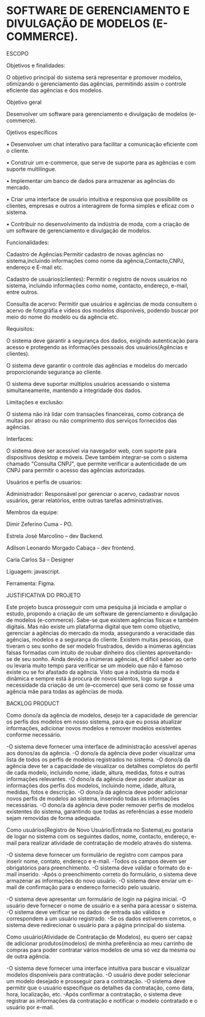 #  SOFTWARE DE GERENCIAMENTO E DIVULGAÇÃO DE MODELOS (E-COMMERCE).

ESCOPO

Objetivos e finalidades: 


O objetivo principal do sistema será representar e promover modelos, otimizando o gerenciamento das agências, permitindo assim o controle eficiente das agências e dos modelos.


Objetivo geral

Desenvolver um software para gerenciamento e divulgação de modelos (e-commerce).


Ojetivos específicos
           
•	Desenvolver um chat interativo para facilitar a comunicação eficiente com o cliente.

•	Construir um e-commerce, que serve de suporte para as agências e com suporte multilíngue.

•	Implementar um banco de dados para armazenar as agências do mercado.

•	Criar uma interface de usuário intuitiva e responsiva que possibilite os clientes, empresas e outros a interagirem de forma simples e eficaz com o sistema.

•	Contribuir no desenvolvimento da indústria de moda, com a criação de um software de gerenciamento e divulgação de modelos.


Funcionalidades:

Cadastro de Agências:Permitir cadastro de novas agências no sistema,incluindo informações como nome da agência,Contacto,CNPJ, endereço e E-mail etc.

Cadastro de usuários(clientes): Permitir o registro de novos usuários no sistema, incluindo informações como nome, contacto, endereço, e-mail, entre outros.

Consulta de acervo: Permitir que usuários e agências de moda consultem o acervo de fotográfia e videos dos modelos disponíveis, podendo buscar por meio do nome do modelo ou da agência etc.

Requisitos:

O sistema deve garantir a segurança dos dados, exigindo autenticação para acesso e protegendo as informações pessoais dos usuários(Agências e clientes).

O sistema deve garantir  o controle das agências e modelos do mercado proporcionando segurança ao cliente.

O sistema deve suportar múltiplos usuários acessando o sistema simultaneamente, mantendo a integridade dos dados.

Limitações e exclusão:

O sistema não irá lidar com transações financeiras, como cobrança de multas por atraso  ou não comprimento dos serviços fornecidos das agências.

Interfaces:

O sistema deve ser acessível via navegador web, com suporte para dispositivos desktop e móveis. Deve também integrar-se com o sistema chamado "Consulta CNPJ", que permite verificar a autenticidade de um CNPJ 
para permitir o acesso das agências autorizadas.

Usuários e perfis de usuarios:

Administrador: Responsável por gerenciar o acervo, cadastrar novos usuários, gerar relatórios, entre outras tarefas administrativas.

Membros da equipe:

Dimir Zeferino Cuma - PO.

Estrela José Marcolino – dev Backend.

Adilson Leonardo Morgado Cabaça –  dev frontend.

Carla Carlos Sá – Designer

Liguagem: javascript.

Ferramenta: Figma.


JUSTIFICATIVA DO PROJETO

Este projeto busca prosseguir com uma pesquisa já iniciada e ampliar o estudo, propondo a criação de um software de gerenciamento e divulgação de modelos (e-commerce). Sabe-se que existem agências físicas e também digitais. Mas não existe um plataforma digital que tem como objetivo, gerenciar a agências do mercado da moda, assegurando a veracidade das agências, modelos e a segurança do cliente. Existem muitas pessoas, que tiveram o seu sonho de ser modelo frustrados, devido a inúmeras agências falsas formadas com intuito de roubar dinheiro dos clientes aproveitando-se de seu sonho. Ainda devido a inúmeras agências, é difícil saber ao certo ou levaria muito tempo para verificar se um modelo que não é famoso existe ou se foi afastado da agência. Visto que a indústria da moda é dinâmica e sempre está à procura de novos talentos, logo surge a necessidade da criação de um (e–ccomerce) que será como se fosse uma agência mãe para todas as agências de moda.

BACKLOG PRODUCT

Como dono/a da agência de modelos, desejo ter a capacidade de gerenciar os perfis dos modelos em nosso sistema, para que eu possa atualizar informações, adicionar novos modelos e remover modelos existentes conforme necessário.

-O sistema deve fornecer uma interface de administração acessível apenas aos donos/as da agência.
-O dono/a da agência deve poder visualizar uma lista de todos os perfis de modelos registrados no sistema.
-O dono/a da agência deve ter a capacidade de visualizar os detalhes completos do perfil de cada modelo, incluindo nome, idade, altura, medidas, fotos e outras informações relevantes.
-O dono/a da agência deve poder atualizar as informações dos perfis dos modelos, incluindo nome, idade, altura, medidas, fotos e descrição.
-O dono/a da agência deve poder adicionar novos perfis de modelos ao sistema, inserindo todas as informações necessárias.
-O dono/a da agência deve poder remover perfis de modelos existentes do sistema, garantindo que todas as referências a esse modelo sejam removidas de forma adequada.

Como usuários(Registro de Novo Usuário/Entrada no Sistema),eu gostaria de logar no sistema com os seguintes dados, nome, contacto, endereço, e-mail para realizar atividade de contratação de modelo através do sistema.

-O sistema deve fornecer um formulário de registro com campos para inserir nome, contato, endereço e e-mail.
-Todos os campos devem ser obrigatórios para preenchimento.
-O sistema deve validar o formato do e-mail inserido.
-Após o preenchimento correto do formulário, o sistema deve armazenar as informações do novo usuário.
-O sistema deve enviar um e-mail de confirmação para o endereço fornecido pelo usuário.

-O sistema deve apresentar um formulário de login na página inicial.
-O usuário deve fornecer o nome de usuário e a senha para acessar o sistema.
-O sistema deve verificar se os dados de entrada são válidos e correspondem a um usuário registrado.
-Se os dados estiverem corretos, o sistema deve redirecionar o usuário para a página principal do sistema.

Como usuário(Atividade de Contratação de Modelos), eu quero ser capaz de adicionar produtos(modelos) de minha preferência ao meu carrinho de compras para poder contratar vários modelos de uma só vez da mesma ou de outra agência.

-O sistema deve fornecer uma interface intuitiva para buscar e visualizar modelos disponíveis para contratação.
-O usuário deve poder selecionar um modelo desejado e prosseguir para a contratação.
-O sistema deve permitir que o usuário especifique os detalhes da contratação, como data, hora, localização, etc.
-Após confirmar a contratação, o sistema deve registrar as informações da contratação e notificar o modelo contratado e o usuário por e-mail.




